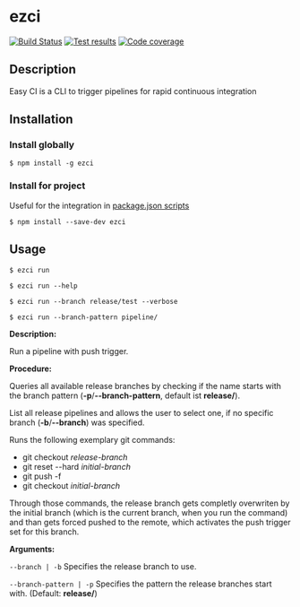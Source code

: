 # ezci

[![Build Status](https://dev.azure.com/sheepr4ider/ezci/_apis/build/status/xpl0t.ezci?branchName=main)](https://dev.azure.com/sheepr4ider/ezci/_build/latest?definitionId=13)
[![Test results](https://img.shields.io/azure-devops/tests/sheepr4ider/ezci/13?compact_message)](https://dev.azure.com/sheepr4ider/ezci/_build/latest?definitionId=13)
[![Code coverage](https://img.shields.io/azure-devops/coverage/sheepr4ider/ezci/13)](https://dev.azure.com/sheepr4ider/ezci/_build/latest?definitionId=13)

## Description

Easy CI is a CLI to trigger pipelines for rapid continuous integration

## Installation

### Install globally

```
$ npm install -g ezci
```

### Install for project

Useful for the integration in [package.json scripts](https://docs.npmjs.com/cli/v8/using-npm/scripts)

```
$ npm install --save-dev ezci
```

## Usage

```
$ ezci run
```
```
$ ezci run --help
```
```
$ ezci run --branch release/test --verbose
```
```
$ ezci run --branch-pattern pipeline/
```

**Description:**

Run a pipeline with push trigger.

**Procedure:**

Queries all available release branches by checking if the name starts with the branch pattern (**-p**/**--branch-pattern**, default ist **release/**).

List all release pipelines and allows the user to select one, if no specific branch (**-b**/**--branch**) was specified.

Runs the following exemplary git commands:

* git checkout *release-branch*
* git reset --hard *initial-branch*
* git push -f
* git checkout *initial-branch*

Through those commands, the release branch gets completly overwriten by the initial branch (which is the current branch, when you run the command) and than gets forced pushed to the remote, which activates the push trigger set for this branch.

**Arguments:**

`--branch | -b` Specifies the release branch to use.

`--branch-pattern | -p` Specifies the pattern the release branches start with. (Default: **release/**)
